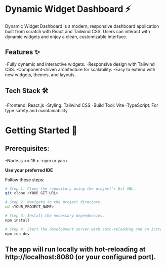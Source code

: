# Dynamic Widget Dashboard ⚡

Dynamic Widget Dashboard is a modern, responsive dashboard application built from scratch with React and Tailwind CSS. Users can interact with dynamic widgets and enjoy a clean, customizable interface.

## Features ✨

-Fully dynamic and interactive widgets.
-Responsive design with Tailwind CSS.
-Component-driven architecture for scalability.
-Easy to extend with new widgets, themes, and layouts.

## Tech Stack 🛠

-Frontend: React.js
-Styling: Tailwind CSS
-Build Tool: Vite
-TypeScript: For type safety and maintainability

# Getting Started 🚀

## Prerequisites:

-Node.js >= 18.x
-npm or yarn

**Use your preferred IDE**

Follow these steps:

```sh
# Step 1: Clone the repository using the project's Git URL.
git clone <YOUR_GIT_URL>

# Step 2: Navigate to the project directory.
cd <YOUR_PROJECT_NAME>

# Step 3: Install the necessary dependencies.
npm install

# Step 4: Start the development server with auto-reloading and an instant preview.
npm run dev
```
## The app will run locally with hot-reloading at http://localhost:8080 (or your configured port).







